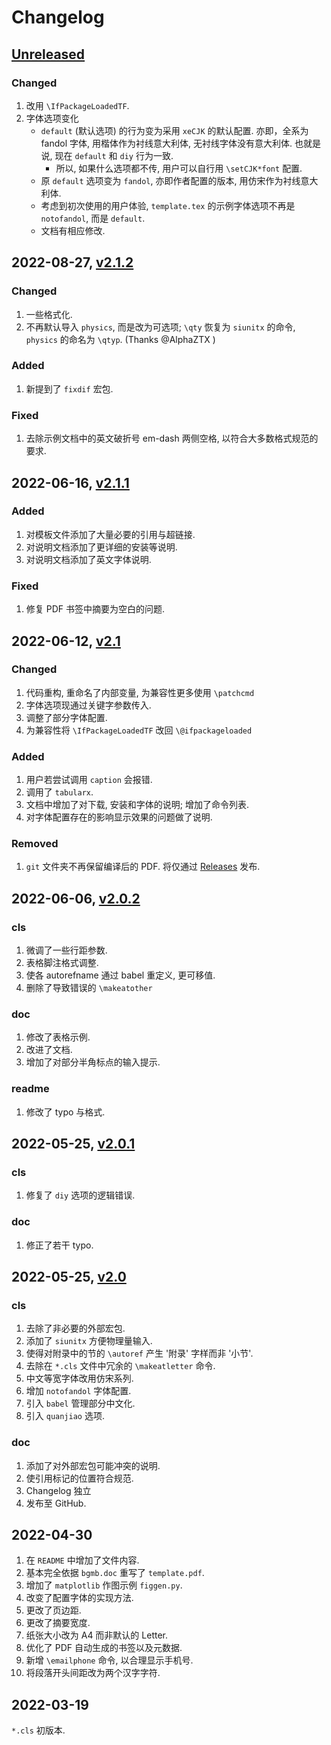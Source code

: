 # Changelog

## [Unreleased]

### Changed

1. 改用 `\IfPackageLoadedTF`.
2. 字体选项变化
   + `default` (默认选项) 的行为变为采用 `xeCJK` 的默认配置. 亦即，全系为 fandol 字体, 用楷体作为衬线意大利体, 无衬线字体没有意大利体. 也就是说, 现在 `default` 和 `diy` 行为一致.
     + 所以, 如果什么选项都不传, 用户可以自行用 `\setCJK*font` 配置.
   + 原 `default` 选项变为 `fandol`, 亦即作者配置的版本, 用仿宋作为衬线意大利体.
   + 考虑到初次使用的用户体验, `template.tex` 的示例字体选项不再是 `notofandol`, 而是 `default`.
   + 文档有相应修改.

## 2022-08-27, [v2.1.2]

### Changed

1. 一些格式化.
2. 不再默认导入 `physics`, 而是改为可选项; `\qty` 恢复为 `siunitx` 的命令, `physics` 的命名为 `\qtyp`. (Thanks @AlphaZTX )

### Added

1. 新提到了 `fixdif` 宏包.

### Fixed

1. 去除示例文档中的英文破折号 em-dash 两侧空格, 以符合大多数格式规范的要求.

## 2022-06-16, [v2.1.1]

### Added

1. 对模板文件添加了大量必要的引用与超链接.
2. 对说明文档添加了更详细的安装等说明.
2. 对说明文档添加了英文字体说明.

### Fixed

1. 修复 PDF 书签中摘要为空白的问题.

## 2022-06-12, [v2.1]

### Changed

1. 代码重构, 重命名了内部变量, 为兼容性更多使用 `\patchcmd`
2. 字体选项现通过关键字参数传入.
3. 调整了部分字体配置.
4. 为兼容性将 `\IfPackageLoadedTF` 改回 `\@ifpackageloaded`

### Added

1. 用户若尝试调用 `caption` 会报错.
2. 调用了 `tabularx`.
3. 文档中增加了对下载, 安装和字体的说明; 增加了命令列表.
4. 对字体配置存在的影响显示效果的问题做了说明.

### Removed

1. `git` 文件夹不再保留编译后的 PDF. 将仅通过 [Releases](https://github.com/CastleStar14654/PKUMpLtX/releases) 发布.

## 2022-06-06, [v2.0.2]

### cls

1. 微调了一些行距参数.
2. 表格脚注格式调整.
3. 使各 autorefname 通过 babel 重定义, 更可移值.
4. 删除了导致错误的 `\makeatother`

### doc

1. 修改了表格示例.
2. 改进了文档.
3. 增加了对部分半角标点的输入提示.

### readme

1. 修改了 typo 与格式.

## 2022-05-25, [v2.0.1]

### cls

1. 修复了 `diy` 选项的逻辑错误.

### doc

1. 修正了若干 typo.

## 2022-05-25, [v2.0]

### cls
1. 去除了非必要的外部宏包.
2. 添加了 `siunitx` 方便物理量输入.
3. 使得对附录中的节的 `\autoref` 产生 '附录' 字样而非 '小节'.
4. 去除在 `*.cls` 文件中冗余的 `\makeatletter` 命令.
5. 中文等宽字体改用仿宋系列.
6. 增加 `notofandol` 字体配置.
7. 引入 `babel` 管理部分中文化.
8. 引入 `quanjiao` 选项.

### doc
1. 添加了对外部宏包可能冲突的说明.
2. 使引用标记的位置符合规范.
3. Changelog 独立
4. 发布至 GitHub.

## 2022-04-30

1. 在 `README` 中增加了文件内容.
2. 基本完全依据 `bgmb.doc` 重写了 `template.pdf`.
3. 增加了 `matplotlib` 作图示例 `figgen.py`.
4. 改变了配置字体的实现方法.
5. 更改了页边距.
6. 更改了摘要宽度.
7. 纸张大小改为 A4 而非默认的 Letter.
8. 优化了 PDF 自动生成的书签以及元数据.
9. 新增 `\emailphone` 命令, 以合理显示手机号.
10. 将段落开头间距改为两个汉字字符.

## 2022-03-19

`*.cls` 初版本.

[Unreleased]: https://github.com/CastleStar14654/PKUMpLtX/compare/v2.1.2...HEAD
[v2.1.2]:     https://github.com/CastleStar14654/PKUMpLtX/compare/v2.1.1...v2.1.2
[v2.1.1]:     https://github.com/CastleStar14654/PKUMpLtX/compare/v2.1...v2.1.1
[v2.1]:     https://github.com/CastleStar14654/PKUMpLtX/compare/v2.0.2...v2.1
[v2.0.2]:     https://github.com/CastleStar14654/PKUMpLtX/compare/v2.0.1...v2.0.2
[v2.0.1]:     https://github.com/CastleStar14654/PKUMpLtX/compare/v.2.0...v2.0.1
[v2.0]:       https://github.com/CastleStar14654/PKUMpLtX/releases/tag/v.2.0
